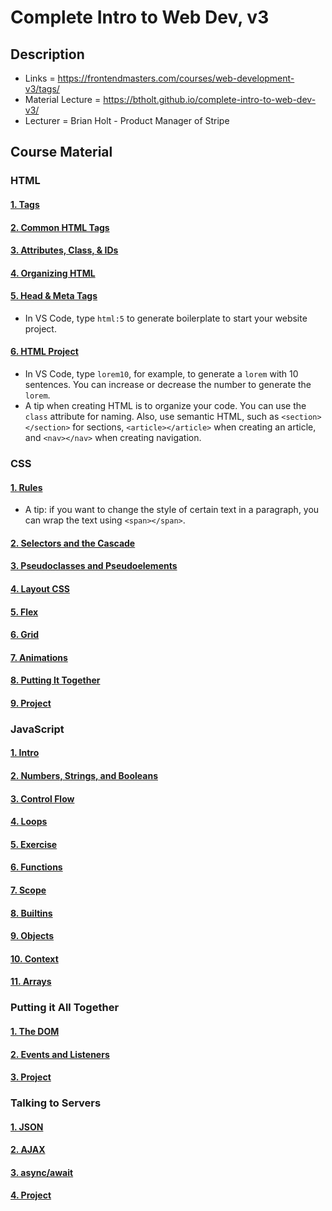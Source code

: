 # Complete Intro to Web Dev, v3

## Description

- Links = https://frontendmasters.com/courses/web-development-v3/tags/
- Material Lecture = https://btholt.github.io/complete-intro-to-web-dev-v3/
- Lecturer = Brian Holt - Product Manager of Stripe

## Course Material

### HTML

#### [1. Tags](https://btholt.github.io/complete-intro-to-web-dev-v3/lessons/html/tags)

#### [2. Common HTML Tags](https://btholt.github.io/complete-intro-to-web-dev-v3/lessons/html/types-of-tags)

#### [3. Attributes, Class, & IDs](https://btholt.github.io/complete-intro-to-web-dev-v3/lessons/html/attributes)

#### [4. Organizing HTML](https://btholt.github.io/complete-intro-to-web-dev-v3/lessons/html/organizing-html)

#### [5. Head & Meta Tags](https://btholt.github.io/complete-intro-to-web-dev-v3/lessons/html/head-and-meta-tags)

- In VS Code, type `html:5` to generate boilerplate to start your website project.

#### [6. HTML Project](https://btholt.github.io/complete-intro-to-web-dev-v3/lessons/html/html-project)

- In VS Code, type `lorem10`, for example, to generate a `lorem` with 10 sentences. You can increase or decrease the number to generate the `lorem`.
- A tip when creating HTML is to organize your code. You can use the `class` attribute for naming. Also, use semantic HTML, such as `<section></section>` for sections, `<article></article>` when creating an article, and `<nav></nav>` when creating navigation.

### CSS

#### [1. Rules](https://btholt.github.io/complete-intro-to-web-dev-v3/lessons/css/rules)

- A tip: if you want to change the style of certain text in a paragraph, you can wrap the text using `<span></span>`.

#### [2. Selectors and the Cascade](https://btholt.github.io/complete-intro-to-web-dev-v3/lessons/css/selectors-and-the-cascade)

#### [3. Pseudoclasses and Pseudoelements](https://btholt.github.io/complete-intro-to-web-dev-v3/lessons/css/pseudoclasses-and-pseudoelements)

#### [4. Layout CSS](https://btholt.github.io/complete-intro-to-web-dev-v3/lessons/css/layout-css)

#### [5. Flex](https://btholt.github.io/complete-intro-to-web-dev-v3/lessons/css/flex)

#### [6. Grid](https://btholt.github.io/complete-intro-to-web-dev-v3/lessons/css/grid)

#### [7. Animations](https://btholt.github.io/complete-intro-to-web-dev-v3/lessons/css/animations)

#### [8. Putting It Together](https://btholt.github.io/complete-intro-to-web-dev-v3/lessons/css/putting-it-together)

#### [9. Project](https://btholt.github.io/complete-intro-to-web-dev-v3/lessons/css/project)

### JavaScript

#### [1. Intro](https://btholt.github.io/complete-intro-to-web-dev-v3/lessons/javascript/intro)

#### [2. Numbers, Strings, and Booleans](https://btholt.github.io/complete-intro-to-web-dev-v3/lessons/javascript/numbers-strings-and-booleans)

#### [3. Control Flow](https://btholt.github.io/complete-intro-to-web-dev-v3/lessons/javascript/control-flow)

#### [4. Loops](https://btholt.github.io/complete-intro-to-web-dev-v3/lessons/javascript/loops)

#### [5. Exercise](https://btholt.github.io/complete-intro-to-web-dev-v3/lessons/javascript/exercise)

#### [6. Functions](https://btholt.github.io/complete-intro-to-web-dev-v3/lessons/javascript/functions)

#### [7. Scope](https://btholt.github.io/complete-intro-to-web-dev-v3/lessons/javascript/scope)

#### [8. Builtins](https://btholt.github.io/complete-intro-to-web-dev-v3/lessons/javascript/builtins)

#### [9. Objects](https://btholt.github.io/complete-intro-to-web-dev-v3/lessons/javascript/objects)

#### [10. Context](https://btholt.github.io/complete-intro-to-web-dev-v3/lessons/javascript/context)

#### [11. Arrays](https://btholt.github.io/complete-intro-to-web-dev-v3/lessons/javascript/arrays)

### Putting it All Together

#### [1. The DOM](https://btholt.github.io/complete-intro-to-web-dev-v3/lessons/putting-it-all-together/the-dom)

#### [2. Events and Listeners](https://btholt.github.io/complete-intro-to-web-dev-v3/lessons/putting-it-all-together/events-and-listeners)

#### [3. Project](https://btholt.github.io/complete-intro-to-web-dev-v3/lessons/putting-it-all-together/project)

### Talking to Servers

#### [1. JSON](https://btholt.github.io/complete-intro-to-web-dev-v3/lessons/talking-to-servers/json)

#### [2. AJAX](https://btholt.github.io/complete-intro-to-web-dev-v3/lessons/talking-to-servers/ajax)

#### [3. async/await](https://btholt.github.io/complete-intro-to-web-dev-v3/lessons/talking-to-servers/async-await)

#### [4. Project](https://btholt.github.io/complete-intro-to-web-dev-v3/lessons/talking-to-servers/project)
